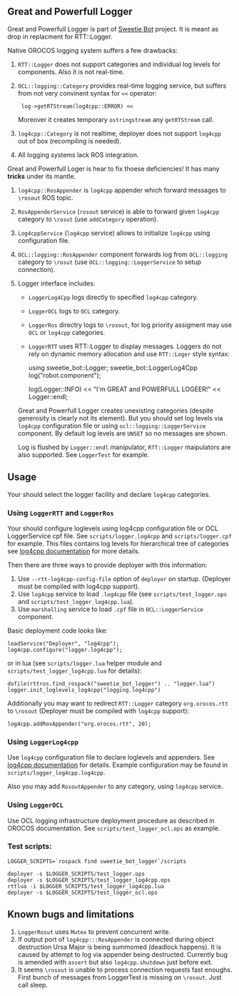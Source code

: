 Great and Powerfull Logger
--------------------------

Great and Powerfull Logger is part of [Sweetie Bot](http://sweetiebot.net) project. 
It is meant as drop in replacment for RTT::Logger.

Native OROCOS logging system suffers a few drawbacks:

1. `RTT::Logger` does not support categories and individual log levels for components. Also it is not real-time.
2. `OCL::logging::Category` provides real-time logging service, but suffers from not very convinent 
    syntax for `<<` operator:
    
        log->getRTStream(log4cpp::ERROR) << 
    
    Moreover it creates temporary `ostringstream` any `getRTStream` call.
3. `log4cpp::Category` is not realtime, deployer does not support `log4cpp` out of box (recompiling is needed).
4. All logging systems lack ROS integration.

Great and Powerfull Loger is hear to fix thoese deficiencies! It has many **tricks** under its mantle.

1. `log4cpp::RosAppender` is `log4cpp` appender which forward messages to `\rosout` ROS topic. 
2. `RosAppenderService` (`rosout` service) is able to forward given `log4cpp` category to `\rosut` (use `addCategory` operation).
2. `Log4cppService` (`log4cpp` service) allows to initialize `log4cpp` using configuration file.
3. `OCL::logging::RosAppender` component  forwards log from `OCL::logging` category to `\rosut` (use `OCL::logging::LoggerService` to setup connection).
4. Logger interface includes:
     * `LoggerLog4Cpp` logs directly to specified `log4cpp` category.
     * `LoggerOCL` logs to `OCL` category.
     * `LoggerRos` directry logs to `\rosout`, for log priority assigment may use `OCL` or `log4cpp` categories.
     * `LoggerRTT` uses RTT::Logger to display messages.
   Loggers do not rely on dynamic memory allocation and use `RTT::Loger` style syntax:
 
       using sweetie_bot::Logger;
       sweetie_bot::LoggerLog4Cpp log("robot.component");

       log(Logger::INFO) << "I'm GREAT and POWERFULL LOGEER!" << Logger::endl;

   Great and Powerfull Logger creates unexisting categories (despite generosity is clearly not its element).
   But you should set log levels  via `log4cpp` configuration file or using `ocl::logging::LoggerService` component.
   By default log levels are `UNSET` so no messages are shown.

   Log is flushed by `Logger::endl` manipulator, `RTT::Logger` maipulators are also supported. See `LoggerTest` for example.

Usage
-----

Your should select the logger facility and declare `log4cpp` categories.

### Using `LoggerRTT` and `LoggerRos`

Your should configure loglevels using log4cpp configuration file or OCL LoggerService cpf file. 
See `scripts/logger.log4cpp` and `scripts/logger.cpf` for example.
This files contains log levels for hierarchical tree of categories see [log4cpp documentation](http://log4cpp.sourceforge.net) for more details.

Then there are three ways to provide deployer with this information:

1. Use `--rtt-log4cpp-config-file` option of `deployer` on startup. (Deployer must be compiled with log4cpp support).
2. Use `log4cpp` service to load `.log4cpp` file (see `scripts/test_logger.ops` and `scripts/test_logger_log4cpp.lua`).
3. Use `marshalling` service to load `.cpf` file in `OCL::LoggerService` component.

Basic deployment code looks like: 

    loadService("Deployer", "log4cpp");
    log4cpp.configure("logger.log4cpp");

or in lua (see `scripts/logger.lua` helper module and `scripts/test_logger_log4cpp.lua` for details):

    dofile(rttros.find_rospack("sweetie_bot_logger") .. "logger.lua")
    logger.init_loglevels_log4cpp("logging.log4cpp")

Additionally you may want to redirect `RTT::Logger` category `org.orocos.rtt` to `\rosout` (Deployer must be compiled with `log4cpp` support):

    log4cpp.addRosAppender("org.orocos.rtt", 20);

### Using `LoggerLog4cpp`

Use `log4cpp` configuration file to declare loglevels and appenders. See [log4cpp documentation](http://log4cpp.sourceforge.net) for details.
Example configuration may be found in `scripts/logger_log4cpp.log4cpp`. 

Also you may add `RosoutAppender` to any category, using `log4cpp` service.

### Using `LoggerOCL`

Use OCL logging infrastructure deployment procedure as described in OROCOS documentation. 
See `scripts/test_logger_ocl.ops` as example.

### Test scripts:

	LOGGER_SCRIPTS=`rospack find sweetie_bot_logger`/scripts

    deployer -s $LOGGER_SCRIPTS/test_logger.ops
    deployer -s $LOGGER_SCRIPTS/test_logger_log4cpp.ops
    rttlua -i $LOGGER_SCRIPTS/test_logger_log4cpp.lua
    deployer -s $LOGGER_SCRIPTS/test_logger_ocl.ops


Known bugs and limitations
--------------------------

1. `LoggerRosut` uses `Mutex` to prevent concurrent write.
2. If output port of `log4cpp:::RosAppender` is connected during object destruction Ursa Major is being summomed (deadlock happens). 
It is caused by attempt to log via appender being destructed. Currently bug is amended with `assert` but also `log4cpp.shutdown` just before exit.
3. It seems `\rosout` is unable to process connection requests fast enoughs. First bunch of messages from LoggerTest is missing on `\rosout`. Just call sleep.



